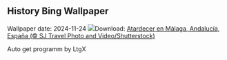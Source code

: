 ## History Bing Wallpaper
Wallpaper date: 2024-11-24
![](https://www.bing.com/th?id=OHR.DavisCupFinalsMalaga_ES-ES2847450969_UHD.jpg&w=1000)Download: [Atardecer en Málaga, Andalucía, España (© SJ Travel Photo and Video/Shutterstock)](https://www.bing.com/th?id=OHR.DavisCupFinalsMalaga_ES-ES2847450969_UHD.jpg)

Auto get programm by LtgX
